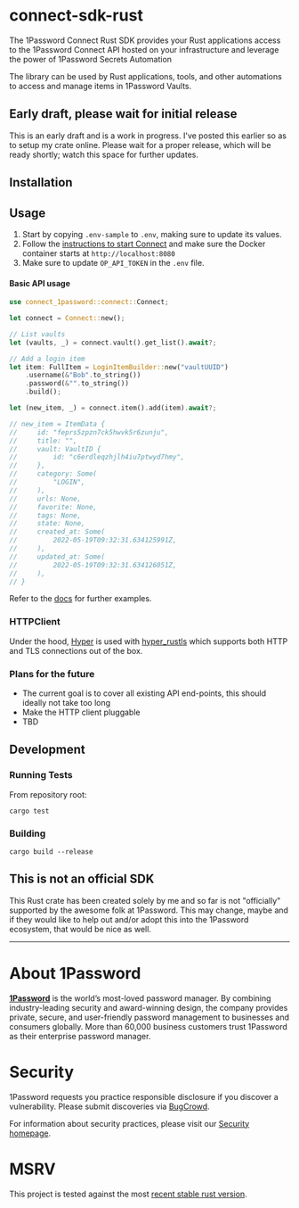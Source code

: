 # connect-sdk-rust

The 1Password Connect Rust SDK provides your Rust applications access to the 1Password Connect API hosted on your infrastructure and leverage the power of 1Password Secrets Automation

The library can be used by Rust applications, tools, and other automations to access and manage items in 1Password Vaults.

## Early draft, please wait for initial release

This is an early draft and is a work in progress.  I've posted this earlier so as to setup my crate
online.  Please wait for a proper release, which will be ready shortly; watch
this space for further updates.

## Installation

## Usage

1. Start by copying `.env-sample` to `.env`, making sure to update its values.
2. Follow the [instructions to start Connect](https://github.com/1Password/connect) and make sure the Docker container starts at `http://localhost:8080`
3. Make sure to update `OP_API_TOKEN` in the `.env` file.


#### Basic API usage

```rust
use connect_1password::connect::Connect;

let connect = Connect::new();

// List vaults
let (vaults, _) = connect.vault().get_list().await?;

// Add a login item
let item: FullItem = LoginItemBuilder::new("vaultUUID")
    .username(&"Bob".to_string())
    .password(&"".to_string())
    .build();

let (new_item, _) = connect.item().add(item).await?;

// new_item = ItemData {
//     id: "feprs5zpzn7ck5hwvk5r6zunju",
//     title: "",
//     vault: VaultID {
//         id: "c6erdleqzhjlh4iu7ptwyd7hmy",
//     },
//     category: Some(
//         "LOGIN",
//     ),
//     urls: None,
//     favorite: None,
//     tags: None,
//     state: None,
//     created_at: Some(
//         2022-05-19T09:32:31.634125991Z,
//     ),
//     updated_at: Some(
//         2022-05-19T09:32:31.634126051Z,
//     ),
// }
```

Refer to the [docs](https://docs.rs/connect-1password/0.1.0/connect_1password/) for further examples.

### HTTPClient

Under the hood, [Hyper](https://hyper.rs/) is used with [hyper_rustls](https://docs.rs/hyper-rustls/latest/hyper_rustls/) which supports both HTTP and TLS connections out of the box.

### Plans for the future

- The current goal is to cover all existing API end-points, this should ideally not take too long
- Make the HTTP client pluggable
- TBD

## Development

### Running Tests

From repository root:

```shell script
cargo test
```

### Building

```shell script
cargo build --release
```

## This is not an official SDK

This Rust crate has been created solely by me and so far is not "officially" supported by the
awesome folk at 1Password.  This may change, maybe and if they would like to help out and/or adopt
this into the 1Password ecosystem, that would be nice as well.

---

# About 1Password

**[1Password](https://1password.com/)** is the world’s most-loved password manager. By combining industry-leading security and award-winning design, the company provides private, secure, and user-friendly password management to businesses and consumers globally. More than 60,000 business customers trust 1Password as their enterprise password manager.

# Security

1Password requests you practice responsible disclosure if you discover a vulnerability. Please submit discoveries via [BugCrowd](https://bugcrowd.com/agilebits).

For information about security practices, please visit our [Security homepage](https://1password.com/security/).

# MSRV

This project is tested against the most [recent stable rust version](https://gist.github.com/alexheretic/d1e98d8433b602e57f5d0a9637927e0c).

